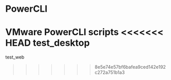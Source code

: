 # PowerCLI
VMware PowerCLI scripts
<<<<<<< HEAD
test_desktop
=======
test_web
>>>>>>> 8e5e74e57bf6bafea9ced142e192c272a751b1a3
